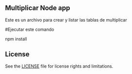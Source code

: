 

## Multiplicar Node app

Este es un archivo para crear y listar las tablas de multiplicar

#Ejecutar este comando

npm install

## License

See the [LICENSE](LICENSE.md) file for license rights and limitations.